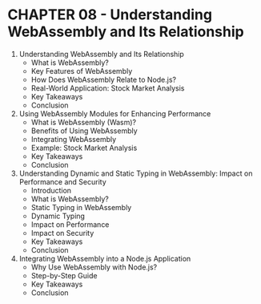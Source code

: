 # CHAPTER 08 - Understanding WebAssembly and Its Relationship
1. Understanding WebAssembly and Its Relationship
    - What is WebAssembly?
    - Key Features of WebAssembly
    - How Does WebAssembly Relate to Node.js?
    - Real-World Application: Stock Market Analysis
    - Key Takeaways
    - Conclusion
2. Using WebAssembly Modules for Enhancing Performance
    - What is WebAssembly (Wasm)?
    - Benefits of Using WebAssembly 
    - Integrating WebAssembly
    - Example: Stock Market Analysis
    - Key Takeaways
    - Conclusion
3. Understanding Dynamic and Static Typing in WebAssembly: Impact on Performance and Security
    - Introduction
    - What is WebAssembly?
    - Static Typing in WebAssembly
    - Dynamic Typing
    - Impact on Performance
    - Impact on Security
    - Key Takeaways
    - Conclusion
4. Integrating WebAssembly into a Node.js Application
    - Why Use WebAssembly with Node.js?
    - Step-by-Step Guide
    - Key Takeaways
    - Conclusion
